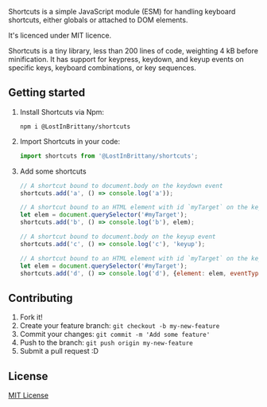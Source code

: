 Shortcuts is a simple JavaScript module (ESM) for handling keyboard shortcuts, either globals or attached to DOM elements.

It's licenced under MIT licence.

Shortcuts is a tiny library, less than 200 lines of code, weighting 4 kB before minification. It has support for keypress, keydown, and keyup events on specific keys, keyboard combinations, or key sequences.


## Getting started

1. Install Shortcuts via Npm:

    ```
    npm i @LostInBrittany/shortcuts
    ```

1. Import Shortcuts in your code:

    ```JavaScript
    import shortcuts from '@LostInBrittany/shortcuts';
    ```

1. Add some shortcuts

    ```JavaScript
    // A shortcut bound to document.body on the keydown event    
    shortcuts.add('a', () => console.log('a'));

    // A shortcut bound to an HTML element with id `myTarget` on the keydown event 
    let elem = document.querySelector('#myTarget'); 
    shortcuts.add('b', () => console.log('b'), elem);

    // A shortcut bound to document.body on the keyup event    
    shortcuts.add('c', () => console.log('c'), 'keyup');

    // A shortcut bound to an HTML element with id `myTarget` on the keyup event 
    let elem = document.querySelector('#myTarget'); 
    shortcuts.add('d', () => console.log('d'), {element: elem, eventType: 'keyup'});

    ```

## Contributing

1. Fork it!
2. Create your feature branch: `git checkout -b my-new-feature`
3. Commit your changes: `git commit -m 'Add some feature'`
4. Push to the branch: `git push origin my-new-feature`
5. Submit a pull request :D

## License

[MIT License](http://opensource.org/licenses/MIT)
